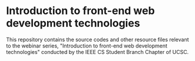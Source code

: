 # Introduction to front-end web development technologies

This repository contains the source codes and other resource files relevant to the webinar series, "Introduction to front-end web development technologies" conducted by the IEEE CS Student Branch Chapter of UCSC.
